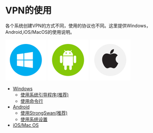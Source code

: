 # VPN的使用
各个系统创建VPN的方式不同，使用的协议也不同。这里提供Windows，Android,iOS/MacOS的使用说明。

[![](/assets/windows-icon.png)](windows.md)
[![](/assets/android-icon.png)](android.md)
[![](/assets/apple-icon.png)](ios_macos.md)

* [Windows](windows.md)
  * [使用系统引导程序(推荐)](windows.md#user-content-通过系统引导程序)
  * [使用命令行](windows.md#user-content-通过Powershell命令)
* [Android](android.md)
  * [使用StrongSwan(推荐)](android.md#user-content-使用StrongSwan创建VPN)
  * [使用系统设置](android.md#user-content-使用系统设置创建VPN)
* [iOS/Mac OS](ios_macos.md)
